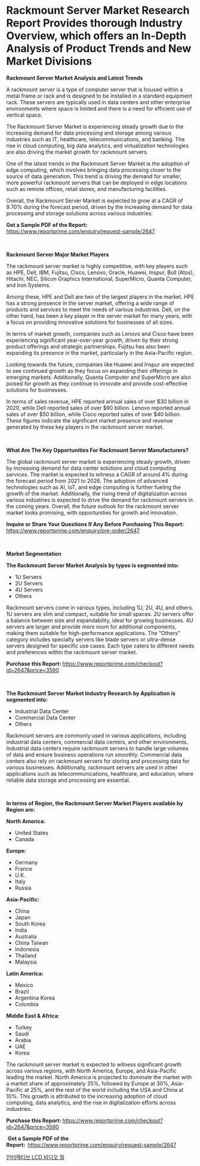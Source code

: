 <p><h1>Rackmount Server Market Research Report Provides thorough Industry Overview, which offers an In-Depth Analysis of Product Trends and New Market Divisions</h1></p><p><strong>Rackmount Server Market Analysis and Latest Trends</strong></p>
<p><p>A rackmount server is a type of computer server that is housed within a metal frame or rack and is designed to be installed in a standard equipment rack. These servers are typically used in data centers and other enterprise environments where space is limited and there is a need for efficient use of vertical space.</p><p>The Rackmount Server Market is experiencing steady growth due to the increasing demand for data processing and storage among various industries such as IT, healthcare, telecommunications, and banking. The rise in cloud computing, big data analytics, and virtualization technologies are also driving the market growth for rackmount servers.</p><p>One of the latest trends in the Rackmount Server Market is the adoption of edge computing, which involves bringing data processing closer to the source of data generation. This trend is driving the demand for smaller, more powerful rackmount servers that can be deployed in edge locations such as remote offices, retail stores, and manufacturing facilities.</p><p>Overall, the Rackmount Server Market is expected to grow at a CAGR of 9.70% during the forecast period, driven by the increasing demand for data processing and storage solutions across various industries.</p></p>
<p><strong>Get a Sample PDF of the Report:&nbsp;</strong> <a href="https://www.reportprime.com/enquiry/request-sample/2647">https://www.reportprime.com/enquiry/request-sample/2647</a></p>
<p>&nbsp;</p>
<p><strong>Rackmount Server Major Market Players</strong></p>
<p><p>The rackmount server market is highly competitive, with key players such as HPE, Dell, IBM, Fujitsu, Cisco, Lenovo, Oracle, Huawei, Inspur, Bull (Atos), Hitachi, NEC, Silicon Graphics International, SuperMicro, Quanta Computer, and Iron Systems.</p><p>Among these, HPE and Dell are two of the largest players in the market. HPE has a strong presence in the server market, offering a wide range of products and services to meet the needs of various industries. Dell, on the other hand, has been a key player in the server market for many years, with a focus on providing innovative solutions for businesses of all sizes.</p><p>In terms of market growth, companies such as Lenovo and Cisco have been experiencing significant year-over-year growth, driven by their strong product offerings and strategic partnerships. Fujitsu has also been expanding its presence in the market, particularly in the Asia-Pacific region.</p><p>Looking towards the future, companies like Huawei and Inspur are expected to see continued growth as they focus on expanding their offerings in emerging markets. Additionally, Quanta Computer and SuperMicro are also poised for growth as they continue to innovate and provide cost-effective solutions for businesses.</p><p>In terms of sales revenue, HPE reported annual sales of over $30 billion in 2020, while Dell reported sales of over $90 billion. Lenovo reported annual sales of over $50 billion, while Cisco reported sales of over $40 billion. These figures indicate the significant market presence and revenue generated by these key players in the rackmount server market.</p></p>
<p>&nbsp;</p>
<p><strong>What Are The Key Opportunities For Rackmount Server Manufacturers?</strong></p>
<p><p>The global rackmount server market is experiencing steady growth, driven by increasing demand for data center solutions and cloud computing services. The market is expected to witness a CAGR of around 4% during the forecast period from 2021 to 2026. The adoption of advanced technologies such as AI, IoT, and edge computing is further fueling the growth of the market. Additionally, the rising trend of digitalization across various industries is expected to drive the demand for rackmount servers in the coming years. Overall, the future outlook for the rackmount server market looks promising, with opportunities for growth and innovation.</p></p>
<p><strong>Inquire or Share Your Questions If Any Before Purchasing This Report:</strong> <a href="https://www.reportprime.com/enquiry/pre-order/2647">https://www.reportprime.com/enquiry/pre-order/2647</a></p>
<p>&nbsp;</p>
<p><strong>Market Segmentation</strong></p>
<p><strong>The Rackmount Server Market Analysis by types is segmented into:</strong></p>
<p><ul><li>1U Servers</li><li>2U Servers</li><li>4U Servers</li><li>Others</li></ul></p>
<p><p>Rackmount servers come in various types, including 1U, 2U, 4U, and others. 1U servers are slim and compact, suitable for small spaces. 2U servers offer a balance between size and expandability, ideal for growing businesses. 4U servers are larger and provide more room for additional components, making them suitable for high-performance applications. The "Others" category includes specialty servers like blade servers or ultra-dense servers designed for specific use cases. Each type caters to different needs and preferences within the rackmount server market.</p></p>
<p><strong>Purchase this Report:&nbsp;</strong><a href="https://www.reportprime.com/checkout?id=2647&price=3590">https://www.reportprime.com/checkout?id=2647&price=3590</a></p>
<p>&nbsp;</p>
<p><strong>The Rackmount Server Market Industry Research by Application is segmented into:</strong></p>
<p><ul><li>Industrial Data Center</li><li>Commercial Data Center</li><li>Others</li></ul></p>
<p><p>Rackmount servers are commonly used in various applications, including industrial data centers, commercial data centers, and other environments. Industrial data centers require rackmount servers to handle large volumes of data and ensure business operations run smoothly. Commercial data centers also rely on rackmount servers for storing and processing data for various businesses. Additionally, rackmount servers are used in other applications such as telecommunications, healthcare, and education, where reliable data storage and processing are essential.</p></p>
<p>&nbsp;</p>
<p><strong>In terms of Region, the Rackmount Server Market Players available by Region are:</strong></p>
<p>
    <p> <strong> North America: </strong>
        <ul>
            <li>United States</li>
            <li>Canada</li>
        </ul>
        </p> 
    <p> <strong> Europe: </strong>
        <ul>
            <li>Germany</li>
            <li>France</li>
            <li>U.K.</li>
            <li>Italy</li>
            <li>Russia</li>
        </ul>
        </p> 
    <p> <strong> Asia-Pacific: </strong>
        <ul>
            <li>China</li>
            <li>Japan</li>
            <li>South Korea</li>
            <li>India</li>
            <li>Australia</li>
            <li>China Taiwan</li>
            <li>Indonesia</li>
            <li>Thailand</li>
            <li>Malaysia</li>
        </ul>
        </p> 
    <p> <strong> Latin America: </strong>
        <ul>
            <li>Mexico</li>
            <li>Brazil</li>
            <li>Argentina Korea</li>
            <li>Colombia</li>
        </ul>
        </p> 
    <p> <strong> Middle East & Africa: </strong>
        <ul>
            <li>Turkey</li>
            <li>Saudi</li>
            <li>Arabia</li>
            <li>UAE</li>
            <li>Korea</li>
        </ul>
    </p>
    </p>
<p><p>The rackmount server market is expected to witness significant growth across various regions, with North America, Europe, and Asia-Pacific leading the market. North America is projected to dominate the market with a market share of approximately 35%, followed by Europe at 30%, Asia-Pacific at 25%, and the rest of the world including the USA and China at 10%. This growth is attributed to the increasing adoption of cloud computing, data analytics, and the rise in digitalization efforts across industries.</p></p>
<p><strong>Purchase this Report: </strong><a href="https://www.reportprime.com/checkout?id=2647&price=3590">https://www.reportprime.com/checkout?id=2647&price=3590</a></p>
<p>&nbsp;<strong>Get a Sample PDF of the Report:&nbsp;&nbsp;</strong><a href="https://www.reportprime.com/enquiry/request-sample/2647">https://www.reportprime.com/enquiry/request-sample/2647</a></p>
<p><strong></strong></p>
<p><p><a href="https://github.com/xvz497517413/Market-Research-Report-List-1/blob/main/135205111267.md">인터랙티브 LCD 비디오 월</a></p></p>